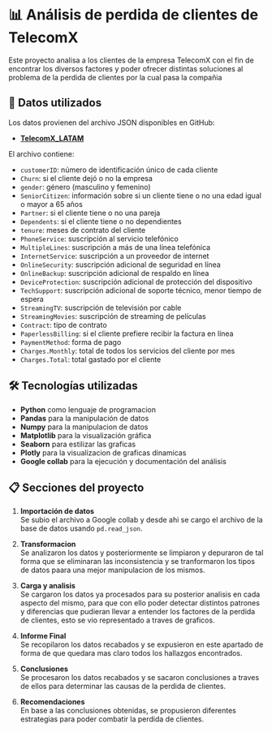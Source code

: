 # 📊 Análisis de perdida de clientes de TelecomX

Este proyecto analisa a los clientes de la empresa TelecomX con el fin de encontrar los diversos factores y poder ofrecer distintas soluciones al problema de la perdida de clientes por la cual pasa la compañia

## 📂 Datos utilizados
Los datos provienen del archivo JSON disponibles en GitHub:


- **[TelecomX_LATAM](https://github.com/Yovan05/TelecomX_LATAM/blob/ea8ac77a825c0886dc77ec31ba20f2092a907787/TelecomX_Data.json)**

El archivo contiene:
- `customerID`: número de identificación único de cada cliente
- `Churn`: si el cliente dejó o no la empresa
- `gender`: género (masculino y femenino)
- `SeniorCitizen`: información sobre si un cliente tiene o no una edad igual o mayor a 65 años
- `Partner`: si el cliente tiene o no una pareja
- `Dependents`: si el cliente tiene o no dependientes
- `tenure`: meses de contrato del cliente
- `PhoneService`: suscripción al servicio telefónico
- `MultipleLines`: suscripción a más de una línea telefónica
- `InternetService`: suscripción a un proveedor de internet
- `OnlineSecurity`: suscripción adicional de seguridad en línea
- `OnlineBackup`: suscripción adicional de respaldo en línea
- `DeviceProtection`: suscripción adicional de protección del dispositivo
- `TechSupport`: suscripción adicional de soporte técnico, menor tiempo de espera
- `StreamingTV`: suscripción de televisión por cable
- `StreamingMovies`: suscripción de streaming de películas
- `Contract`: tipo de contrato
- `PaperlessBilling`: si el cliente prefiere recibir la factura en línea
- `PaymentMethod`: forma de pago
- `Charges.Monthly`: total de todos los servicios del cliente por mes
- `Charges.Total`: total gastado por el cliente

## 🛠 Tecnologías utilizadas
- **Python** como lenguaje de programacion
- **Pandas** para la manipulación de datos
- **Numpy** para la manipulacion de datos
- **Matplotlib** para la visualización gráfica
- **Seaborn** para estilizar las graficas
- **Plotly** para la visualizacion de graficas dinamicas   
- **Google collab** para la ejecución y documentación del análisis
  
## 📋 Secciones del proyecto

1. **Importación de datos**  
   Se subio el archivo a Google collab y desde ahi se cargo el archivo de la base de datos usando `pd.read_json`.

2. **Transformacion**  
   Se analizaron los datos y posteriormente se limpiaron y depuraron de tal forma que se eliminaran las inconsistencia y se tranformaron los tipos de datos paara una mejor manipulacion de los mismos.

3. **Carga y analisis**  
   Se cargaron los datos ya procesados para su posterior analisis en cada aspecto del mismo, para que con ello poder detectar distintos patrones y diferencias que pudieran llevar a entender los factores de la perdida de clientes, esto se vio representado a traves de graficos.

4. **Informe Final**  
   Se recopilaron los datos recabados y se expusieron en este apartado de forma de que quedara mas claro todos los hallazgos encontrados.

5. **Conclusiones**  
   Se procesaron los datos recabados y se sacaron conclusiones a traves de ellos para determinar las causas de la perdida de clientes.

6. **Recomendaciones**  
   En base a las conclusiones obtenidas, se propusieron diferentes estrategias para poder combatir la perdida de clientes.
